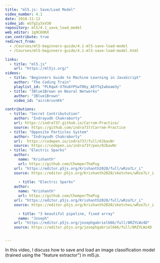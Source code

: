 ```yaml
---
title: "ml5.js: Save/Load Model"
video_number: 4.1
date: 2018-11-12
video_id: eU7gIy3xV30
repository: ml5/4.1_save_load_model
web_editor: 1g9C6OKX
can_contribute: true
redirect_from:
  - /Courses/ml5-beginners-guide/4.1-ml5-save-load-model
  - /Courses/ml5-beginners-guide/4.1-ml5-save-load-model.html

links:
  - title: "ml5.js"
    url: "https://ml5js.org/"
videos:
  - title: "Beginners Guide to Machine Learning in JavaScript"
    author: "The Coding Train"
    playlist_id: "PLRqwX-V7Uu6YPSwT06y_AEYTqIwbeam3y"
  - title: "3Blue1Brown on Neural Networks"
    author: "3Blue1Brown"
    video_id: "aircAruvnKk"

contributions:
  - title: "Secret Contributution"
    author: "Indrayudh Chakraborty"
    url: https://indra737.github.io/Carrom-Practice/
    source: https://github.com/indra737/Carrom-Practice
  - title: "Opposite Particles System"
    author: "Indrayudh Chakraborty"
    url:  https://codepen.io/indra737/full/OJbavNr
    source: https://codepen.io/indra737/pen/OJbavNr
  - title: "Electric Sparks"
    author:
      name: "Krishanth"
      url: https://github.com/ChomperThePug
    url: "https://editor.p5js.org/Krishanth2020/full/wRzo7Lr_i"
    source: https://editor.p5js.org/Krishanth2020/sketches/wRzo7Lr_i
    
      - title: "Electric Sparks"
    author:
      name: "Krishanth"
      url: https://github.com/ChomperThePug
    url: "https://editor.p5js.org/Krishanth2020/full/wRzo7Lr_i"
    source: https://editor.p5js.org/Krishanth2020/sketches/wRzo7Lr_i

      - title: "3 beautiful pipeline, fixed array"
      name: "Joseph"
    url: "https://editor.p5js.org/josephgabriel666/full/8RZYLWz4D"
    source: https://editor.p5js.org/josephgabriel666/full/8RZYLWz4D


---
```


In this video, I discuss how to save and load an image classification model (trained using the "feature extractor") in ml5.js.
